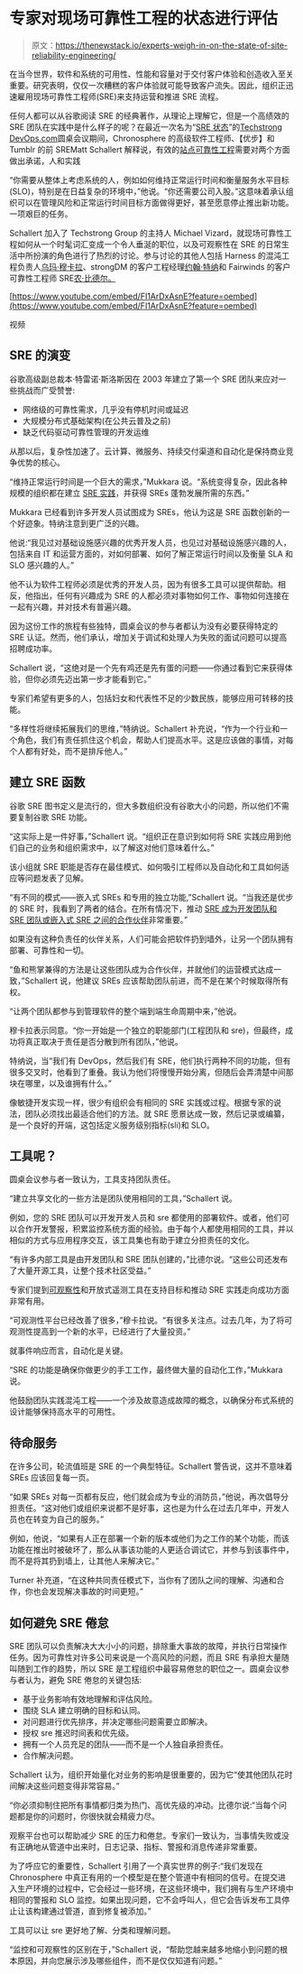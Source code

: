 # 专家对现场可靠性工程的状态进行评估

> 原文：<https://thenewstack.io/experts-weigh-in-on-the-state-of-site-reliability-engineering/>

在当今世界，软件和系统的可用性、性能和容量对于交付客户体验和创造收入至关重要。研究表明，仅仅一次糟糕的客户体验就可能导致客户流失。因此，组织正迅速雇用现场可靠性工程师(SRE)来支持运营和推进 SRE 流程。

任何人都可以从谷歌阅读 SRE 的经典著作，从理论上理解它，但是一个高绩效的 SRE 团队在实践中是什么样子的呢？在最近一次名为“[SRE 状态](https://www.youtube.com/watch?v=FI1ArDxAsnE)”的[Techstrong DevOps.com](https://www.youtube.com/watch?v=FI1ArDxAsnE)圆桌会议期间，Chronosphere 的高级软件工程师、【优步】和 Tumblr 的前 SREMatt Schallert 解释说，有效的[站点可靠性工程](https://thenewstack.io/devops-institute-checks-the-pulse-of-sre/)需要对两个方面做出承诺，人和实践

“你需要从整体上考虑系统的人，例如如何维持正常运行时间和衡量服务水平目标(SLO)，特别是在日益复杂的环境中，”他说。“你还需要公司入股。”这意味着承认组织可以在管理风险和正常运行时间目标方面做得更好，甚至愿意停止推出新功能。一项艰巨的任务。

Schallert 加入了 Techstrong Group 的主持人 Michael Vizard，就现场可靠性工程如何从一个时髦词汇变成一个令人垂涎的职位，以及可观察性在 SRE 的日常生活中所扮演的角色进行了热烈的讨论。参与讨论的其他人包括 Harness 的混沌工程负责人[乌玛·穆卡拉](https://www.linkedin.com/in/uma-mukkara/)、strongDM 的客户工程经理[约翰·特纳](https://www.linkedin.com/in/john-turner-12176926/)和 Fairwinds 的客户可靠性工程师 SRE[农·比德尔。](https://www.linkedin.com/in/nungbedell/)

[https://www.youtube.com/embed/FI1ArDxAsnE?feature=oembed](https://www.youtube.com/embed/FI1ArDxAsnE?feature=oembed)

视频

## **SRE 的演变**

谷歌高级副总裁本·特雷诺·斯洛斯因在 2003 年建立了第一个 SRE 团队来应对一些挑战而广受赞誉:

*   网络级的可靠性需求，几乎没有停机时间或延迟
*   大规模分布式基础架构(在公共云普及之前)
*   缺乏代码驱动可靠性管理的开发运维

从那以后，复杂性加速了。云计算、微服务、持续交付渠道和自动化是保持商业竞争优势的核心。

“维持正常运行时间是一个巨大的需求，”Mukkara 说。“系统变得复杂，因此各种规模的组织都在建立 [SRE 实践](https://thenewstack.io/where-the-site-reliability-engineer-role-overlaps-with-devops/)，并获得 SREs 蓬勃发展所需的东西。”

Mukkara 已经看到许多开发人员试图成为 SREs，他认为这是 SRE 函数创新的一个好迹象。特纳注意到更广泛的兴趣。

他说:“我见过对基础设施感兴趣的优秀开发人员，也见过对基础设施感兴趣的人，包括来自 IT 和运营方面的，对如何部署、如何了解正常运行时间以及衡量 SLA 和 SLO 感兴趣的人。”

他不认为软件工程师必须是优秀的开发人员，因为有很多工具可以提供帮助。相反，他指出，任何有兴趣成为 SRE 的人都必须对事物如何工作、事物如何连接在一起有兴趣，并对技术有普遍兴趣。

因为这份工作的旅程有些独特，圆桌会议的参与者都认为没有必要获得特定的 SRE 认证。然而，他们承认，增加关于调试和处理人为失败的面试问题可以提高招聘成功率。

Schallert 说，“这绝对是一个先有鸡还是先有蛋的问题——你通过看到它来获得体验，但你必须先迈出第一步才能看到它。”

专家们希望有更多的人，包括妇女和代表性不足的少数民族，能够应用可转移的技能。

“多样性将继续拓展我们的思维，”特纳说。Schallert 补充说，“作为一个行业和一个角色，我们有责任抓住这个机会，帮助人们提高水平。这是应该做的事情，对每个人都有好处，而不是排斥他人。”

## **建立 SRE 函数**

谷歌 SRE 图书定义是流行的，但大多数组织没有谷歌大小的问题，所以他们不需要复制谷歌 SRE 功能。

“这实际上是一件好事，”Schallert 说。“组织正在意识到如何将 SRE 实践应用到他们自己的业务和组织需求中，以了解这对他们意味着什么。”

该小组就 SRE 职能是否存在最佳模式、如何吸引工程师以及自动化和工具如何适应等问题发表了见解。

“有不同的模式——嵌入式 SREs 和专用的独立功能,”Schallert 说。“当我还是优步的 SRE 时，我看到了两者的结合。在所有情况下，推动 [SRE 成为开发团队和 SRE 团队或嵌入式 SRE 之间的合作伙伴](https://thenewstack.io/todays-site-reliability-engineers-are-more-healers-than-fire-fighters/)非常重要。”

如果没有这种负责任的伙伴关系，人们可能会把软件扔到墙外，让另一个团队拥有部署、可靠性和一切。

“鱼和熊掌兼得的方法是让这些团队成为合作伙伴，并就他们的运营模式达成一致，”Schallert 说，他建议 SREs 应该帮助团队前进，而不是在某个时候取得所有权。

“让两个团队都参与到管理软件的整个端到端生命周期中来，”他说。

穆卡拉表示同意。“你一开始是一个独立的职能部门(工程团队和 sre)，但最终，成功将真正取决于责任是否分散到所有团队，”他说。

特纳说，当“我们有 DevOps，然后我们有 SRE，他们执行两种不同的功能，但有很多交叉时，他看到了重叠。我认为他们将慢慢开始分离，但随后会弄清楚中间那块在哪里，以及谁拥有什么。”

像敏捷开发实现一样，很少有组织会有相同的 SRE 实践或过程。根据专家的说法，团队必须找出最适合他们的方法。就 SRE 愿景达成一致，然后记录或编纂，是一个良好的开端，这包括定义服务级别指标(sli)和 SLO。

## **工具呢？**

圆桌会议参与者一致认为，工具支持团队责任。

“建立共享文化的一些方法是团队使用相同的工具，”Schallert 说。

例如，您的 SRE 团队可以开发开发人员和 sre 都使用的部署软件。或者，他们可以合作开发警报，积累监控系统方面的经验。由于每个人都使用相同的工具，并以相似的方式与应用程序交互，该工具集也有助于建立分担责任的文化。

“有许多内部工具是由开发团队和 SRE 团队创建的，”比德尔说。“这些公司还发布了大量开源工具，让整个技术社区受益。”

专家们提到[可观察性](https://chronosphere.io/platform/)和开放式遥测工具在支持目标和推动 SRE 实践走向成功方面非常有用。

“可观测性平台已经改善了很多，”穆卡拉说。“有很多关注点。过去几年，为了将可观测性提高到一个新的水平，已经进行了大量投资。”

就事件响应而言，自动化是关键。

“SRE 的功能是确保你做更少的手工工作，最终做大量的自动化工作，”Mukkara 说。

他鼓励团队实践混沌工程——一个涉及故意造成故障的概念，以确保分布式系统的设计能够保持高水平的可用性。

## **待命服务**

在许多公司，轮流值班是 SRE 的一个典型特征。Schallert 警告说，这并不意味着 SREs 应该回复每一页。

“如果 SREs 对每一页都有反应，他们就会成为专业的消防员，”他说，再次倡导分担责任。“这对他们或组织来说都不是好事，这也是为什么在过去几年中，开发人员也在转变为自己的服务。”

例如，他说，“如果有人正在部署一个新的版本或他们为之工作的某个功能，而该功能在推出时被破坏了，那么从事该功能的人更适合调试它，并参与到该事件中，而不是将其扔到墙上，让其他人来解决它。”

Turner 补充道，“在这种共同责任模式下，当你有了团队之间的理解、沟通和合作，你也会发现解决事故的时间更短。”

## **如何避免 SRE 倦怠**

SRE 团队可以负责解决大大小小的问题，排除重大事故的故障，并执行日常操作任务。因为可靠性对许多公司来说是一个高风险的问题，而且 SRE 有承担大量随叫随到工作的趋势，所以 SRE 是工程组织中最容易倦怠的职位之一。圆桌会议参与者认为，避免 SRE 倦怠的关键包括:

*   基于业务影响有效地理解和评估风险。
*   围绕 SLA 建立明确的目标和认同。
*   对问题进行优先排序，并决定哪些问题需要立即解决。
*   授权 sre 推迟时间表和优先级。
*   拥有一个人员充足的团队——而不是一个人独自承担责任。
*   合作解决问题。

Schallert 认为，组织开始量化对业务的影响是很重要的，因为它“使其他团队花时间解决这些问题变得非常容易。”

“你必须抑制住把所有事情都归类为热门、高优先级的冲动。比德尔说:“当每个问题都是你的问题时，你很快就会精疲力尽。

观察平台也可以帮助减少 SRE 的压力和倦怠。专家们一致认为，当事情失败或没有正确地从管道中出来时，日志记录、指标、警报和消息传递非常重要。

为了呼应它的重要性，Schallert 引用了一个真实世界的例子:“我们发现在 Chronosphere 中真正有用的一个模型是在整个管道中有相同的信号。在提交进入生产环境的过程中，它会经过一些环境，在这些环境中，我们拥有与生产环境中相同的警报和 SLO 监控。如果出现问题，它不会呼叫人，但它会告诉发布工具停止让该构建通过管道，直到修复被添加。”

工具可以让 sre 更好地了解、分类和理解问题。

“监控和可观察性的区别在于，”Schallert 说，“帮助您越来越多地缩小到问题的根本原因，并向您展示涉及哪些组件，而不是仅仅知道有问题。”

<svg xmlns:xlink="http://www.w3.org/1999/xlink" viewBox="0 0 68 31" version="1.1"><title>Group</title> <desc>Created with Sketch.</desc></svg>